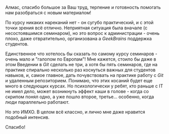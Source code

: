 Алмас, спасибо большое за Ваш труд, терпение и готовность помогать нам разобраться с новым материалом!

По курсу никаких нареканий нет - он сугубо практический, и с этой точки зрения всё отлично. Неприятная ситуация была вначале (с несостоявшимся семинаром), но это вопрос к администрации - очень плохо, даже отвратительно, организована а _GeekBrains_ поддержка студентов.
 
Единственное что хотелось бы сказать по самому курсу семинаров - очень мало и "галопом по Европам"! Мне кажется, стоило бы даже в этом Введении в _Git_ сделать не три, а хотя бы пять семинаров, где на практике спирально несколько раз коснуться важных для студентов навыков, и, самое главное, дать почувствовать на практике работу с _Git_ и удаленным репозиторием. Понимаю, что этих косаний будет еще много в следующих курсах. Но психологически у ребят, кто раньше с IT не имел дело, может возникнуть эффект каши в голове - когда со скрипом понял одно, а уже пошло второе, третье... особенно, когда люди параллельно работают.
 
 Но это ИМХО. В целом всё классно, и лично мне даже нравится подобный интенсив.

Спасибо!
